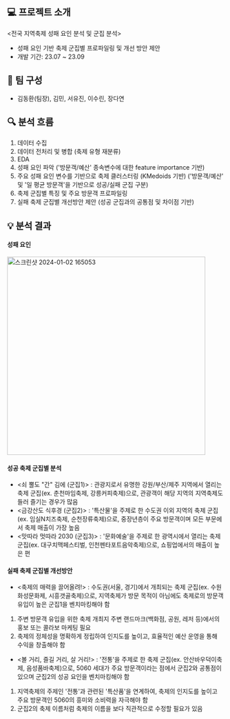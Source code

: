 ## 💻 프로젝트 소개
<전국 지역축제 성패 요인 분석 및 군집 분석>
- 성패 요인 기반 축제 군집별 프로파일링 및 개선 방안 제안
- 개발 기간: 23.07 ~ 23.09

## 🫶 팀 구성
- 김동환(팀장), 김민, 서유진, 이수린, 장다연

## 🔍 분석 흐름
1. 데이터 수집
2. 데이터 전처리 및 병합 (축제 유형 재분류)
3. EDA
4. 성패 요인 파악 ('방문객/예산' 종속변수에 대한 feature importance 기반)
5. 주요 성패 요인 변수를 기반으로 축제 클러스터링 (KMedoids 기반) ('방문객/예산' 및 '일 평균 방문객'을 기반으로 성공/실패 군집 구분)
6. 축제 군집별 특징 및 주요 방문객 프로파일링
7. 실패 축제 군집별 개선방안 제안 (성공 군집과의 공통점 및 차이점 기반)

## 💡 분석 결과
#### 성패 요인
<img width="460" alt="스크린샷 2024-01-02 165053" src="https://github.com/mminiiii/LocalFestivals_SuccFailAnalysis/assets/90174257/f3a16768-5ccd-4fec-a9c2-40fd2b6be265">

#### 성공 축제 군집별 분석
- <쇠 뿔도 "간" 김에 (군집1)> : 관광지로서 유명한 강원/부산/제주 지역에서 열리는 축제 군집(ex. 춘천마임축제, 강릉커피축제)으로, 관광객이 해당 지역의 지역축제도 들러 즐기는 경우가 많음
- <금강산도 식후경 (군집2)> : '특산물'을 주제로 한 수도권 이외 지역의 축제 군집(ex. 임실N치즈축제, 순천장류축제)으로, 중장년층이 주요 방문객이며 모든 부문에서 축제 매출이 가장 높음
- <맛따라 멋따라 2030 (군집3)> : '문화예술'을 주제로 한 광역시에서 열리는 축제 군집(ex. 대구치맥페스티벌, 인천펜타포트음악축제)으로, 쇼핑업에서의 매출이 높은 편
#### 실패 축제 군집별 개선방안
- <축제의 매력을 끌어올려!> : 수도권(서울, 경기)에서 개최되는 축제 군집(ex. 수원화성문화제, 시흥갯골축제)으로, 지역축제가 방문 목적이 아님에도 축제로의 방문객 유입이 높은 군집1을 벤치마킹해야 함
1. 주변 방문객 유입을 위한 축제 개최지 주변 랜드마크(백화점, 공원, 레저 등)에서의 홍보 또는 콜라보 마케팅 필요
2. 축제의 정체성을 명확하게 정립하여 인지도를 높이고, 효율적인 예산 운영을 통해 수익을 창출해야 함
   
- <볼 거리, 즐길 거리, 살 거리!> : '전통'을 주제로 한 축제 군집(ex. 안산바우덕이축제, 음성품바축제)으로, 5060 세대가 주요 방문객이라는 점에서 군집2와 공통점이 있으며 군집2의 성공 요인을 벤치마킹해야 함
1. 지역축제의 주제인 '전통'과 관련된 '특산품'을 연계하여, 축제의 인지도를 높이고 주요 방문객인 5060의 흥미와 소비력을 자극해야 함
2. 군집2의 축제 이름처럼 축제의 이름을 보다 직관적으로 수정할 필요가 있음

